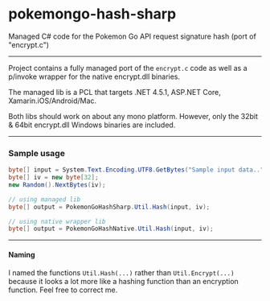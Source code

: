 # pokemongo-hash-sharp
Managed C# code for the Pokemon Go API request signature hash (port of "encrypt.c")


________

Project contains a fully managed port of the `encrypt.c` code as well as a p/invoke wrapper for the native encrypt.dll binaries. 

The managed lib is a PCL that targets .NET 4.5.1, ASP.NET Core, Xamarin.iOS/Android/Mac.


Both libs should work on about any mono platform. However, only the 32bit & 64bit encrypt.dll Windows binaries are included. 


________

### Sample usage

```csharp
byte[] input = System.Text.Encoding.UTF8.GetBytes("Sample input data..");
byte[] iv = new byte[32];
new Random().NextBytes(iv);

// using managed lib
byte[] output = PokemonGoHashSharp.Util.Hash(input, iv);

// using native wrapper lib
byte[] output = PokemonGoHashNative.Util.Hash(input, iv);

```


_______

#### Naming
I named the functions `Util.Hash(...)` rather than `Util.Encrypt(...)` because it looks a lot more like a hashing function than an encryption function. Feel free to correct me. 